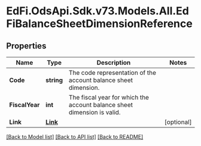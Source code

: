 # EdFi.OdsApi.Sdk.v73.Models.All.EdFiBalanceSheetDimensionReference

## Properties

Name | Type | Description | Notes
------------ | ------------- | ------------- | -------------
**Code** | **string** | The code representation of the account balance sheet dimension. | 
**FiscalYear** | **int** | The fiscal year for which the account balance sheet dimension is valid. | 
**Link** | [**Link**](Link.md) |  | [optional] 

[[Back to Model list]](../../README.md#documentation-for-models) [[Back to API list]](../../README.md#documentation-for-api-endpoints) [[Back to README]](../../README.md)

